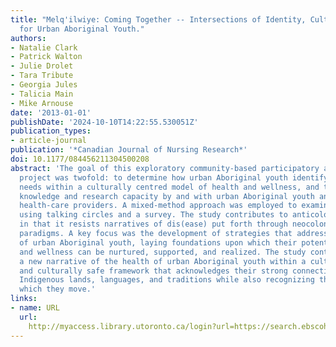 ```yaml
---
title: "Melq'ilwiye: Coming Together -- Intersections of Identity, Culture, and Health
  for Urban Aboriginal Youth."
authors:
- Natalie Clark
- Patrick Walton
- Julie Drolet
- Tara Tribute
- Georgia Jules
- Talicia Main
- Mike Arnouse
date: '2013-01-01'
publishDate: '2024-10-10T14:22:55.530051Z'
publication_types:
- article-journal
publication: '*Canadian Journal of Nursing Research*'
doi: 10.1177/084456211304500208
abstract: 'The goal of this exploratory community-based participatory action research
  project was twofold: to determine how urban Aboriginal youth identify their health
  needs within a culturally centred model of health and wellness, and to create new
  knowledge and research capacity by and with urban Aboriginal youth and urban Aboriginal
  health-care providers. A mixed-method approach was employed to examine these experiences
  using talking circles and a survey. The study contributes to anticolonial research
  in that it resists narratives of dis(ease) put forth through neocolonial research
  paradigms. A key focus was the development of strategies that address the aspirations
  of urban Aboriginal youth, laying foundations upon which their potential in health
  and wellness can be nurtured, supported, and realized. The study contributes to
  a new narrative of the health of urban Aboriginal youth within a culturally centred
  and culturally safe framework that acknowledges their strong connection to their
  Indigenous lands, languages, and traditions while also recognizing the spaces between
  which they move.'
links:
- name: URL
  url: 
    http://myaccess.library.utoronto.ca/login?url=https://search.ebscohost.com/login.aspx?direct=true&db=cin20&AN=107960553&site=ehost-live
---
```

